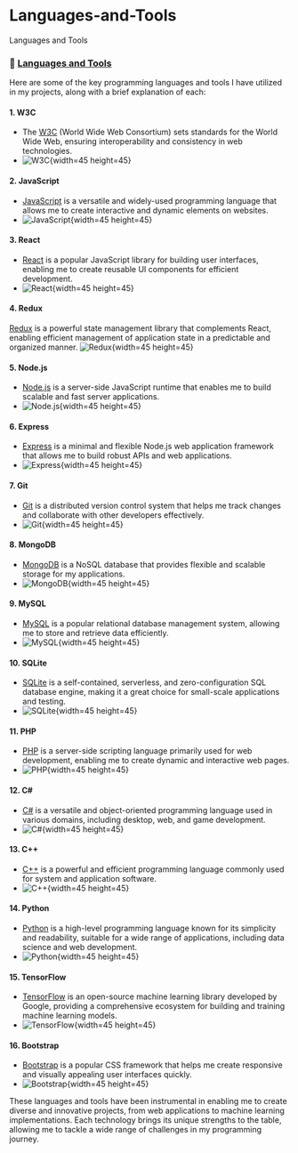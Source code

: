# Languages-and-Tools
Languages and Tools
### 📖 [Languages and Tools](https://github.com/Eduardoreisboattini/Languages-and-Tools)

Here are some of the key programming languages and tools I have utilized in my projects, along with a brief explanation of each:

#### 1. W3C
- The [W3C](https://w3.org) (World Wide Web Consortium) sets standards for the World Wide Web, ensuring interoperability and consistency in web technologies.
- ![W3C](./ICONS/w3c.png){width=45 height=45}

#### 2. JavaScript
- [JavaScript](https://developer.mozilla.org/en-US/docs/Web/JavaScript) is a versatile and widely-used programming language that allows me to create interactive and dynamic elements on websites.
- ![JavaScript](./ICONS/javascript.png){width=45 height=45}

#### 3. React
- [React](https://react.dev/) is a popular JavaScript library for building user interfaces, enabling me to create reusable UI components for efficient development.
- ![React](./ICONS/react.png){width=45 height=45}

#### 4. Redux
[Redux](https://redux.js.org/) is a powerful state management library that complements React, enabling efficient management of application state in a predictable and organized manner.
![Redux](./ICONS/redux.png){width=45 height=45}


#### 5. Node.js
- [Node.js](https://nodejs.org/en) is a server-side JavaScript runtime that enables me to build scalable and fast server applications.
- ![Node.js](./ICONS/nodejs.png){width=45 height=45}

#### 6. Express
- [Express](http://expressjs.com/) is a minimal and flexible Node.js web application framework that allows me to build robust APIs and web applications.
- ![Express](./ICONS/expressjs.png){width=45 height=45}

#### 7. Git
- [Git](https://git-scm.com/) is a distributed version control system that helps me track changes and collaborate with other developers effectively.
- ![Git](./ICONS/git.png){width=45 height=45}

#### 8. MongoDB
- [MongoDB](https://www.mongodb.com/) is a NoSQL database that provides flexible and scalable storage for my applications.
- ![MongoDB](./ICONS/mongodb.png){width=45 height=45}

#### 9. MySQL
- [MySQL](https://www.mysql.com/) is a popular relational database management system, allowing me to store and retrieve data efficiently.
- ![MySQL](./ICONS/mysql.png){width=45 height=45}

#### 10. SQLite
- [SQLite](https://www.sqlite.org/index.html) is a self-contained, serverless, and zero-configuration SQL database engine, making it a great choice for small-scale applications and testing.
- ![SQLite](./ICONS/sqlite.png){width=45 height=45}

#### 11. PHP
- [PHP](https://www.php.net) is a server-side scripting language primarily used for web development, enabling me to create dynamic and interactive web pages.
- ![PHP](./ICONS/php.png){width=45 height=45}

#### 12. C#
- [C#](https://dotnet.microsoft.com/en-us/languages/csharp) is a versatile and object-oriented programming language used in various domains, including desktop, web, and game development.
- ![C#](./ICONS/Csharp.png){width=45 height=45}

#### 13. C++
- [C++](https://learn.microsoft.com/en-us/cpp/cpp) is a powerful and efficient programming language commonly used for system and application software.
- ![C++](./ICONS/C++.png){width=45 height=45}

#### 14. Python
- [Python](https://www.python.org/) is a high-level programming language known for its simplicity and readability, suitable for a wide range of applications, including data science and web development.
- ![Python](./ICONS/python.png){width=45 height=45}

#### 15. TensorFlow
- [TensorFlow](https://www.tensorflow.org/) is an open-source machine learning library developed by Google, providing a comprehensive ecosystem for building and training machine learning models.
- ![TensorFlow](./ICONS/Tensorflow.png){width=45 height=45}

#### 16. Bootstrap
- [Bootstrap](https://getbootstrap.com/) is a popular CSS framework that helps me create responsive and visually appealing user interfaces quickly.
- ![Bootstrap](./ICONS/bootstrap.png){width=45 height=45}

These languages and tools have been instrumental in enabling me to create diverse and innovative projects, from web applications to machine learning implementations. Each technology brings its unique strengths to the table, allowing me to tackle a wide range of challenges in my programming journey.
